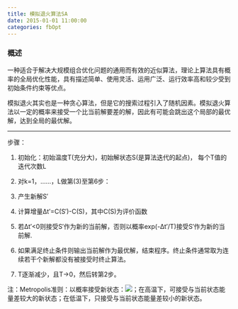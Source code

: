 ```yaml
---
title: 模拟退火算法SA
date: 2015-01-01 11:00:00
categories: fbOpt
---
```


<script type="text/javascript" src="http://cdn.mathjax.org/mathjax/latest/MathJax.js?config=default"></script>

<!--<img src="http://latex.codecogs.com/gif.latex? a^{i}"/>
<center><img src="{{ site.baseurl }}/images/pdBase/svm_smo1.png"></center>-->

### 概述

   一种适合于解决大规模组合优化问题的通用而有效的近似算法，理论上算法具有概率的全局优化性能，具有描述简单、使用灵活、运用广泛、运行效率高和较少受到初始条件约束等优点。

   模拟退火其实也是一种贪心算法，但是它的搜索过程引入了随机因素。模拟退火算法以一定的概率来接受一个比当前解要差的解，因此有可能会跳出这个局部的最优解，达到全局的最优解。

---

步骤：

1. 初始化：初始温度T(充分大)，初始解状态S(是算法迭代的起点)， 每个T值的迭代次数L 

2. 对k=1，……，L做第(3)至第6步：

3. 产生新解S′ 

4. 计算增量Δt′=C(S′)-C(S)，其中C(S)为评价函数

5. 若Δt′<0则接受S′作为新的当前解，否则以概率exp(-Δt′/T)接受S′作为新的当前解. 

6. 如果满足终止条件则输出当前解作为最优解，结束程序。终止条件通常取为连续若干个新解都没有被接受时终止算法。

7. T逐渐减少，且T->0，然后转第2步。

注：Metropolis准则：以概率接受新状态：<img src="http://latex.codecogs.com/gif.latex? p = \exp [ - {(E_j  - E_i )} / {k_B T}]"/>；在高温下，可接受与当前状态能量差较大的新状态；在低温下，只接受与当前状态能量差较小的新状态。


   
